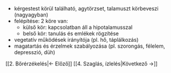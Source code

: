 - kérgestest körül található, agytörzset, talamuszt körbeveszi (nagyagyban)
- felépítése: 2 köre van:
	- külső kör: kapcsolatban áll a hipotalamusszal
	- belső kör: tanulás és emlékek rögzítése
- vegetatív működések irányítója (pl. hő, táplálkozás)
- magatartás és érzelmek szabályozása (pl. szorongás, félelem, depresszió, düh)

[[2. Bőrérzékelés|← Előző]]
[[4. Szaglás, ízlelés|Következő →]]